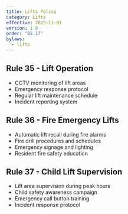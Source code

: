 ```yaml
---
title: Lifts Policy
category: Lifts
effective: 2025-11-01
version: 1.0
order: "02.17"
bylaws:
  - lifts
---
```


## Rule 35 - Lift Operation

- CCTV monitoring of lift areas
- Emergency response protocol
- Regular lift maintenance schedule
- Incident reporting system

## Rule 36 - Fire Emergency Lifts

- Automatic lift recall during fire alarms
- Fire drill procedures and schedules
- Emergency signage and lighting
- Resident fire safety education

## Rule 37 - Child Lift Supervision

- Lift area supervision during peak hours
- Child safety awareness campaign
- Emergency call button training
- Incident response protocol
